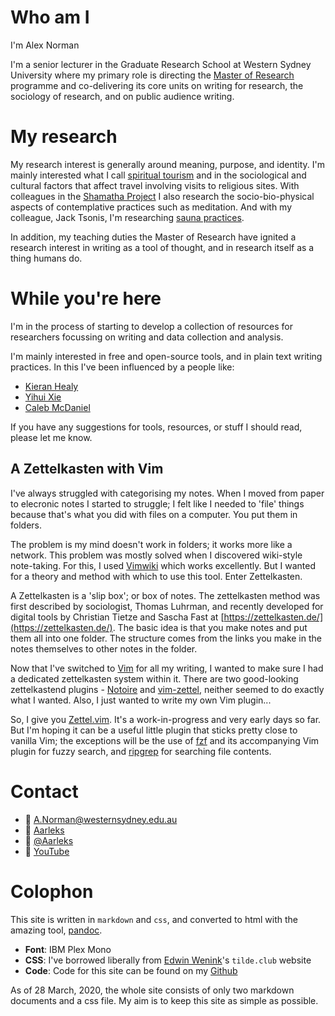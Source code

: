 # Who am I

I'm Alex Norman

I'm a senior lecturer in the Graduate Research School at Western Sydney University where my primary role is directing the [Master of Research](https://www.westernsydney.edu.au/graduate_research_school/grs/courses/master_of_research) programme and co-delivering its core units on writing for research, the sociology of research, and on public audience writing.

# My research

My research interest is generally around meaning, purpose, and identity. I'm mainly interested what I call [spiritual tourism](https://www.bloomsbury.com/us/spiritual-tourism-9781441150448/) and in the sociological and cultural factors that affect travel involving visits to religious sites. With colleagues in the [Shamatha Project](http://saronlab.ucdavis.edu/shamatha-project.html) I also research the socio-bio-physical aspects of contemplative practices such as meditation. And with my colleague, Jack Tsonis, I'm researching [sauna practices](https://www.westernsydney.edu.au/thri/research/health,_culture_and_society/sauna_studies).

In addition, my teaching duties the Master of Research have ignited a research interest in writing as a tool of thought, and in research itself as a thing humans do.

# While you're here

I'm in the process of starting to develop a collection of resources for researchers focussing on writing and data collection and analysis.

I'm mainly interested in free and open-source tools, and in plain text writing practices. In this I've been influenced by a people like:

* [Kieran Healy](https://kieranhealy.org/)
* [Yihui Xie](https://yihui.org/)
* [Caleb McDaniel](http://wcaleb.org/)

If you have any suggestions for tools, resources, or stuff I should read, please let me know.

## A Zettelkasten with Vim

I've always struggled with categorising my notes. When I moved from paper to elecronic notes I started to struggle; I felt like I needed to 'file' things because that's what you did with files on a computer. You put them in folders.

The problem is my mind doesn't work in folders; it works more like a network. This problem was mostly solved when I discovered wiki-style note-taking. For this, I used [Vimwiki](https://github.com/vimwiki/vimwiki) which works excellently. But I wanted for a theory and method with which to use this tool. Enter Zettelkasten.

A Zettelkasten is a 'slip box'; or box of notes. The zettelkasten method was first described by sociologist, Thomas Luhrman, and recently developed for digital tools by Christian Tietze and Sascha Fast at [https://zettelkasten.de/](https://zettelkasten.de/). The basic idea is that you make notes and put them all into one folder. The structure comes from the links you make in the notes themselves to other notes in the folder.

Now that I've switched to [Vim](https://www.vim.org) for all my writing, I wanted to make sure I had a dedicated zettelkasten system within it. There are two good-looking zettelkastend plugins - [Notoire](https://github.com/KevinBockelandt/notoire) and [vim-zettel](https://github.com/michal-h21/vim-zettel), neither seemed to do exactly what I wanted. Also, I just wanted to write my own Vim plugin...

So, I give you [Zettel.vim](https://github.com/Aarleks/zettel.vim). It's a work-in-progress and very early days so far. But I'm hoping it can be a useful little plugin that sticks pretty close to vanilla Vim; the exceptions will be the use of [fzf](https://github.com/junegunn/fzf) and its accompanying Vim plugin for fuzzy search, and [ripgrep](https://github.com/BurntSushi/ripgrep) for searching file contents.


# Contact

*  [A.Norman@westernsydney.edu.au](mailto:A.Norman@westernsydney.edu.au)
*  [Aarleks](https://github.com/Aarleks)
*  [\@Aarleks](https://twitter.com/Aarleks)
*  [YouTube](https://www.youtube.com/channel/UCEP8VU6BwezS99VzHNF8wSw/videos)

# Colophon

This site is written in ` markdown ` and ` css `, and converted to html with the amazing tool, [pandoc](https://pandoc.org/).

* **Font**: IBM Plex Mono
* **CSS**: I've borrowed liberally from [Edwin Wenink](https://tilde.club/~ejw/)'s `tilde.club` website
* **Code**: Code for this site can be found on my [Github](https://github.com/Aarleks/tilde)

As of 28 March, 2020, the whole site consists of only two markdown documents and a css file. My aim is to keep this site as simple as possible.
